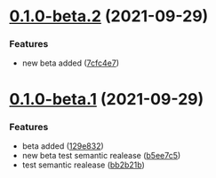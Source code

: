 # [0.1.0-beta.2](https://github.com/ahmedloai/semantic-release-test/compare/v0.1.0-beta.1...v0.1.0-beta.2) (2021-09-29)
### Features
* new beta added ([7cfc4e7](https://github.com/ahmedloai/semantic-release-test/commit/7cfc4e7ad092ebe7473f55e4c896dae02414ad22))

# [0.1.0-beta.1](https://github.com/ahmedloai/semantic-release-test/compare/v0.0.0...v0.1.0-beta.1) (2021-09-29)
### Features
* beta added ([129e832](https://github.com/ahmedloai/semantic-release-test/commit/129e832e40812bb5a9271fb4c9fae361b974b609))
* new beta test semantic realease ([b5ee7c5](https://github.com/ahmedloai/semantic-release-test/commit/b5ee7c5849766518308f597db3ccdb58073b81a1))
* test semantic realease ([bb2b21b](https://github.com/ahmedloai/semantic-release-test/commit/bb2b21bbc076e874f2afad4da36479363b72cdb9))
